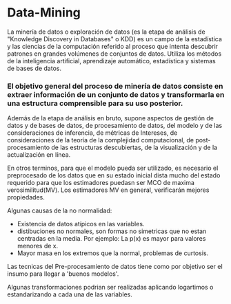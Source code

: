 # Data-Mining
La minería de datos o exploración de datos (es la etapa de análisis de "Knowledge Discovery in Databases" o KDD) es un campo de la estadística y las ciencias de la computación referido al proceso que intenta descubrir patrones en grandes volúmenes de conjuntos de datos. Utiliza los métodos de la inteligencia artificial, aprendizaje automático, estadística y sistemas de bases de datos. 

### El objetivo general del proceso de minería de datos consiste en extraer información de un conjunto de datos y transformarla en una estructura comprensible para su uso posterior.

Además de la etapa de análisis en bruto, supone aspectos de gestión de datos y de bases de datos, de procesamiento de datos, del modelo y de las consideraciones de inferencia, de métricas de Intereses, de consideraciones de la teoría de la complejidad computacional, de post-procesamiento de las estructuras descubiertas, de la visualización y de la actualización en línea.

En otros terminos, para que el modelo pueda ser utilizado, es necesario el preprocesado de los datos que en su estado inicial dista mucho del estado requerido para que los estimadores puedasn ser MCO de maxima verosimilitud(MV). Los estimadores MV en general, verificarán mejores propiedades.

Algunas causas de la no normalidad:
* Existencia de datos atípicos en las variables.
* distibuciones no normales, son formas no simetricas que no estan centradas en la media. Por ejemplo: La p(x) es mayor para valores menores de x.
* Mayor masa en los extremos que la normal, problemas de curtosis. 

Las tecnicas del Pre-procesamiento de datos tiene como por objetivo ser el insumo para llegar a 'buenos modelos'. 

Algunas transformaciones podrian ser realizadas aplicando logartimos o estandarizando a cada una de las variables. 

